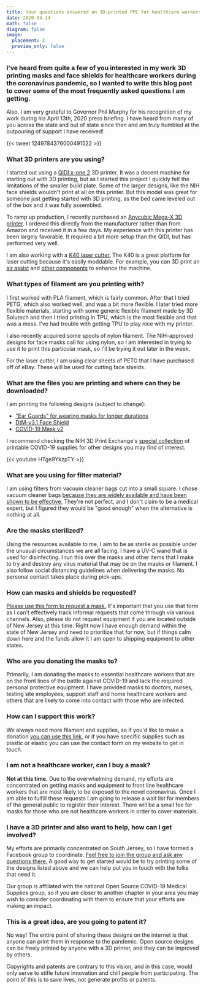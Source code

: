 ```yaml
---
title: Your questions answered on 3D-printed PPE for healthcare workers
date: 2020-04-14
math: false
diagram: false
image:
  placement: 3
  preview_only: false
---
```


### I've heard from quite a few of you interested in my work 3D printing masks and face shields for healthcare workers during the coronavirus pandemic, so I wanted to write this blog post to cover some of the most frequently asked questions I am getting.

Also, I am very grateful to Governor Phil Murphy for his recognition of my work during his April 13th, 2020 press briefing. I have heard from many of you across the state and out of state since then and am truly humbled at the outpouring of support I have received!


{{< tweet 1249784376000491522 >}}

### What 3D printers are you using?
I started out using a [QIDI x-one 2](https://amzn.to/2RDCIlg) 3D printer. It was a decent machine for starting out with 3D printing, but as I started this project I quickly felt the limitations of the smaller build plate. Some of the larger designs, like the NIH face shields wouldn't print at all on this printer. But this model was great for someone just getting started with 3D printing, as the bed came leveled out of the box and it was fully assembled.

To ramp up production, I recently purchased an [Anycubic Mega-X 3D printer](https://www.anycubic.com/products/mega-x). I ordered this directly from the manufacturer rather than from Amazon and received it in a few days. My experience with this printer has been largely favorable. It required a bit more setup than the QIDI, but has performed very well.

I am also working with a [K40 laser cutter.](https://www.ebay.com/i/123643427524?chn=ps&norover=1&mkevt=1&mkrid=711-117182-37290-0&mkcid=2&itemid=123643427524&targetid=888709244052&device=c&mktype=pla&googleloc=9003978&poi=&campaignid=9426322072&mkgroupid=92907997622&rlsatarget=pla-888709244052&abcId=1141016&merchantid=118852911&gclid=EAIaIQobChMI-9Sslafq6AIVEp-fCh30lQhtEAQYASABEgLTxfD_BwE) The K40 is a great platform for laser cutting because it's easily moddable. For example, you can 3D print an [air assist](https://www.thingiverse.com/thing:3186746) and [other components](https://www.thingiverse.com/thing:1275013) to enhance the machine.

### What types of filament are you printing with?
I first worked with PLA filament, which is fairly common. After that I tried PETG, which also worked well, and was a bit more flexible. I later tried more flexible materials, starting with some generic flexible filament made by 3D Solutech and then I tried printing in TPU, which is the most flexible and that was a mess. I've had trouble with getting TPU to play nice with my printer. 

I also recently acquired some spools of nylon filament. The NIH-approved designs for face masks call for using nylon, so I am interested in trying to use it to print this particular mask, so I'll be trying it out later in the week.

For the laser cutter, I am using clear sheets of PETG that I have purchased off of eBay. These will be used for cutting face shields.

### What are the files you are printing and where can they be downloaded?
I am printing the following designs (subject to change):

- ["Ear Guards" for wearing masks for longer durations](https://3dprint.nih.gov/discover/3dpx-013410)
- [DtM-v3.1 Face Shield](https://3dprint.nih.gov/discover/3dpx-013359)
- [COVID-19 Mask v2](https://www.thingiverse.com/thing:4225667)

I recommend checking the NIH 3D Print Exchange's [special collection](https://3dprint.nih.gov/collections/covid-19-response) of printable COVID-19 supplies for other designs you may find of interest.

{{< youtube HTge9YkzpTY >}}

### What are you using for filter material?
I am using filters from vacuum cleaner bags cut into a small square. I chose vacuum cleaner bags [because they are widely available and have been shown to be effective.](https://www.nytimes.com/article/coronavirus-homemade-mask-material-DIY-face-mask-ppe.html) They're not perfect, and I don't claim to be a medical expert, but I figured they would be "good enough" when the alternative is nothing at all.

### Are the masks sterilized?
Using the resources available to me, I aim to be as sterile as possible under the unusual circumstances we are all facing. I have a UV-C wand that is used for disinfecting. I run this over the masks and other items that I make to try and destroy any virus material that may be on the masks or filament. I also follow social distancing guidelines when delivering the masks. No personal contact takes place during pick-ups.

### How can masks and shields  be requested?
[Please use this form to request a mask.](https://docs.google.com/forms/d/e/1FAIpQLScH7MKM1nGlYAcnBevILOQtV1Rwsy1nxUK4wJurB9h-du8HfQ/viewform) It's important that you use that form as I can't effectively track informal requests that come through via various channels. Also, please do not request equipment if you are located outside of New Jersey at this time. Right now I have enough demand within the state of New Jersey and need to prioritize that for now, but if things calm down here and the funds allow it I am open to shipping equipment to other states.

### Who are you donating the masks to?
Primarily, I am donating the masks to essential healthcare workers that are on the front lines of the battle against COVID-19 and lack the required personal protective equipment. I have provided masks to doctors, nurses, testing site employees, support staff and home healthcare workers and others that are likely to come into contact with those who are infected.

### How can I support this work?
We always need more filament and supplies, so if you'd like to make a donation [you can use this link,](https://paypal.me/GavinRozzi) or if you have specific supplies such as plastic or elastic you can use the contact form on my website to get in touch.

### I am not a healthcare worker, can I buy a mask?
**Not at this time.** Due to the overwhelming demand, my efforts are concentrated on getting masks and equipment to front line healthcare workers that are most likely to be exposed to the novel coronavirus. Once I am able to fulfill these requests I am going to release a wait list for members of the general public to register their interest. There will be a small fee for masks for those who are not healthcare workers in order to cover materials.

### I have a 3D printer and also want to help, how can I get involved?
My efforts are primarily concentrated on South Jersey, so I have formed a Facebook group to coordinate. [Feel free to join the group and ask any questions there.](https://www.facebook.com/groups/2635447553249685/?ref=br_rs) A good way to get started would be to try printing some of the designs listed above and we can help put you in touch with the folks that need it.

Our group is affiliated with the national Open Source COVID-19 Medical Supplies group, so if you are closer to another chapter in your area you may wish to consider coordinating with them to ensure that your efforts are making an impact.

### This is a great idea, are you going to patent it?
No way! The entire point of sharing these designs on the internet is that anyone can print them in response to the pandemic. Open source designs can be freely printed by anyone with a 3D printer, and they can be improved by others. 

Copyrights and patents are contrary to this vision, and in this case, would only serve to stifle future innovation and chill people from participating. The point of this is to save lives, not generate profits or patents.